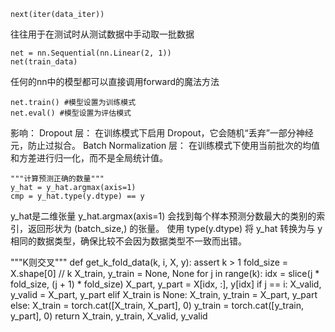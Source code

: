 
```
next(iter(data_iter))
```
往往用于在测试时从测试数据中手动取一批数据

```
net = nn.Sequential(nn.Linear(2, 1))
net(train_data)
```
任何的nn中的模型都可以直接调用forward的魔法方法

```
net.train() #模型设置为训练模式
net.eval() #模型设置为评估模式
```
影响：
Dropout 层：
在训练模式下启用 Dropout，它会随机“丢弃”一部分神经元，防止过拟合。
Batch Normalization 层：
在训练模式下使用当前批次的均值和方差进行归一化，而不是全局统计值。

```
"""计算预测正确的数量"""
y_hat = y_hat.argmax(axis=1)
cmp = y_hat.type(y.dtype) == y
```
y_hat是二维张量
y_hat.argmax(axis=1) 会找到每个样本预测分数最大的类别的索引，返回形状为 (batch_size,) 的张量。
使用 type(y.dtype) 将 y_hat 转换为与 y 相同的数据类型，确保比较不会因为数据类型不一致而出错。

"""K则交叉"""
def get_k_fold_data(k, i, X, y):
    assert k > 1
    fold_size = X.shape[0] // k
    X_train, y_train = None, None
    for j in range(k):
        idx = slice(j * fold_size, (j + 1) * fold_size)
        X_part, y_part = X[idx, :], y[idx]
        if j == i:
            X_valid, y_valid = X_part, y_part
        elif X_train is None:
            X_train, y_train = X_part, y_part
        else:
            X_train = torch.cat([X_train, X_part], 0)
            y_train = torch.cat([y_train, y_part], 0)
    return X_train, y_train, X_valid, y_valid